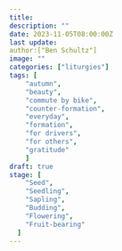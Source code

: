```yaml
---
title: 
description: ""
date: 2023-11-05T08:00:00Z
last update: 
author:["Ben Schultz"]
image: ""
categories: ["liturgies"]
tags: [
	"autumn",
	"beauty",
	"commute by bike",
	"counter-formation",
	"everyday",
	"formation",
	"for drivers",
	"for others",
	"gratitude"
	]
draft: true
stage: [
	"Seed",
	"Seedling",
	"Sapling",
	"Budding",
	"Flowering",
	"Fruit-bearing"
  ]
---
```

